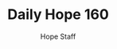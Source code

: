 ---
image: /assets/img/daily-hope-default-artwork.png
title: Daily Hope 160
number: 160
categories:
  - Daily Hope
author: Hope Staff
notes: Daily Hope 160
embed: >-
  <iframe style="border-radius:12px" src="https://open.spotify.com/embed/episode/36kZWJdpKjoZC70ZaYXIlV?utm_source=generator" width="100%" height="152" frameBorder="0" allowfullscreen="" allow="autoplay; clipboard-write; encrypted-media; fullscreen; picture-in-picture" loading="lazy"></iframe>
---